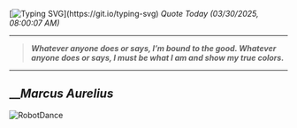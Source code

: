 [![Typing SVG](https://readme-typing-svg.herokuapp.com?font=Press+Start+2P&color=C2F784&size=35&width=900&height=100&lines=Hello+World%2C+I'm+Hung+!)](https://git.io/typing-svg) 
_Quote Today (03/30/2025, 08:00:07 AM)_
___
>**_Whatever anyone does or says, I’m bound to the good. Whatever anyone does or says, I must be what I am and show my true colors._**
___

## __**_Marcus Aurelius_**

![RobotDance](src/assets/images/robot-dancing-dribble.gif?style=center)
